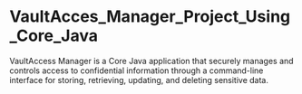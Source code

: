 # VaultAcces_Manager_Project_Using_Core_Java
VaultAccess Manager is a Core Java application that securely manages and controls access to confidential information through a command-line interface for storing, retrieving, updating, and deleting sensitive data.
